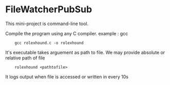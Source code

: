 # FileWatcherPubSub

This mini-project is command-line tool.

Compile the program using any C compiler. example : gcc

		gcc rolexhound.c -o rolexhound

It's executable takes arguement as path to file. We may provide absolute or relative path of file
		
		rolexhound <pathtofile>

It logs output when file is accessed or written in every 10s
